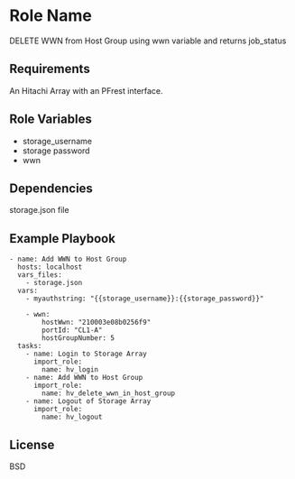 Role Name
=========

DELETE WWN from Host Group using wwn variable and returns job_status

Requirements
------------

An Hitachi Array with an PFrest interface.

Role Variables
--------------
* storage_username
* storage password
* wwn


Dependencies
------------

storage.json file

Example Playbook
----------------

    - name: Add WWN to Host Group
      hosts: localhost
      vars_files:
        - storage.json
      vars:
        - myauthstring: "{{storage_username}}:{{storage_password}}"
        
        - wwn: 
            hostWwn: "210003e08b0256f9"  
            portId: "CL1-A"  
            hostGroupNumber: 5
      tasks:
        - name: Login to Storage Array
          import_role:
            name: hv_login
        - name: Add WWN to Host Group
          import_role:
            name: hv_delete_wwn_in_host_group
        - name: Logout of Storage Array
          import_role:
            name: hv_logout


License
-------

BSD


